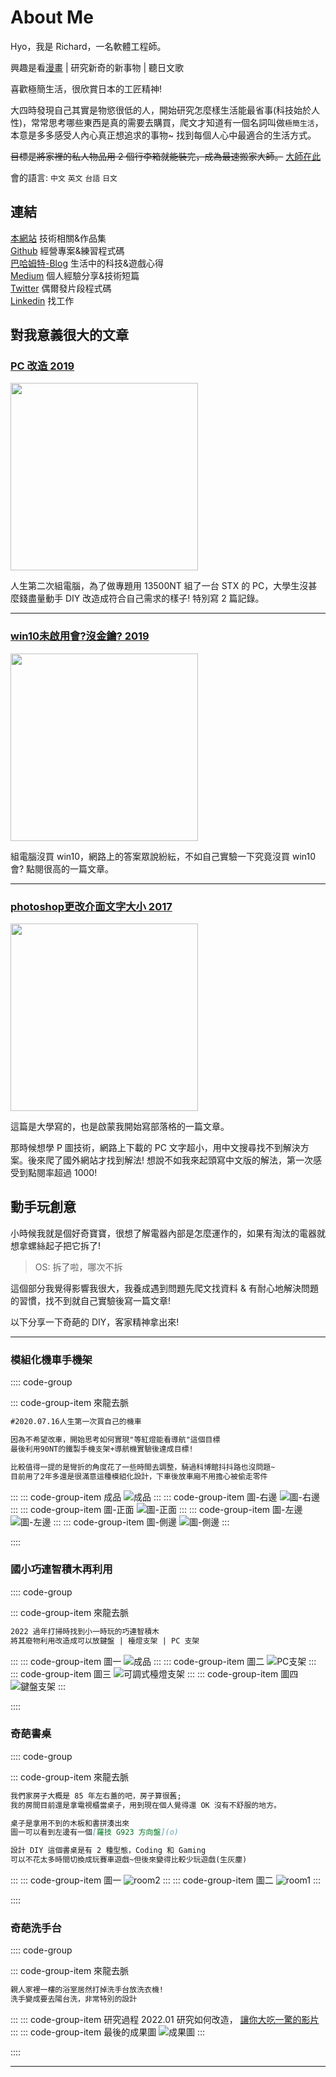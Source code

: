 # About Me <i class="fa fa-github"></i>

Hyo，我是 Richard，一名軟體工程師。

興趣是看[漫畫](https://home.gamer.com.tw/artwork.php?sn=4467794) | 研究新奇的新事物 | 聽日文歌

喜歡極簡生活，很欣賞日本的工匠精神!

大四時發現自己其實是物慾很低的人，開始研究怎麼樣生活能最省事(科技始於人性)，常常思考哪些東西是真的需要去購買，爬文才知道有一個名詞叫做`極簡生活`，本意是多多感受人內心真正想追求的事物~ 找到每個人心中最適合的生活方式。

~~目標是將家裡的私人物品用 2 個行李箱就能裝完，成為最速搬家大師。~~ [大師在此](https://youtu.be/xY-G3KjKgAA)


會的語言: `中文` `英文` `台語` `日文`

<!-- [# 文件~~~](https://v2.vuepress.vuejs.org/reference/default-theme/config.html#basic-config) -->

## 連結

[本網站](https://dpes8693.github.io/blog-vuepress/) 技術相關&作品集<br/>
[Github](https://github.com/dpes8693) 經營專案&練習程式碼<br/>
[巴哈姆特-Blog](https://home.gamer.com.tw/creation.php?owner=dpes5407) 生活中的科技&遊戲心得<br/>
[Medium](https://dpes5407.medium.com/) 個人經驗分享&技術短篇<br/>
[Twitter](https://twitter.com/dpes5407) 偶爾發片段程式碼<br/>
[Linkedin](https://www.linkedin.com/in/dpes8693/) 找工作<br/>

## 對我意義很大的文章

<a href="https://home.gamer.com.tw/artwork.php?sn=4247876">
<h3>PC 改造 2019</h3>
<img src="https://truth.bahamut.com.tw/s01/201906/d2d792573d9f2565b80a7816b64262f1.JPG" width="300">
</a>

人生第二次組電腦，為了做專題用 13500NT 組了一台 STX 的 PC，大學生沒甚麼錢盡量動手 DIY 改造成符合自己需求的樣子! 特別寫 2 篇記錄。

---

<a href="https://home.gamer.com.tw/artwork.php?sn=4427579">
<h3>win10未啟用會?沒金鑰? 2019</h3>
<img src="https://truth.bahamut.com.tw/s01/201901/b161311edad3ca6333a1da62d7a44aec.JPG" width="300">
</a>

組電腦沒買 win10，網路上的答案眾說紛紜，不如自己實驗一下究竟沒買 win10 會? 點閱很高的一篇文章。

---

<a href="https://home.gamer.com.tw/artwork.php?sn=3632364">
<h3>photoshop更改介面文字大小 2017</h3>
<img src="https://truth.bahamut.com.tw/s01/201707/7fec13dfca4fb4c024ffdcf342e3b305.JPG" width="300">
</a>

這篇是大學寫的，也是啟蒙我開始寫部落格的一篇文章。

那時候想學 P 圖技術，網路上下載的 PC 文字超小，用中文搜尋找不到解決方案。後來爬了國外網站才找到解法! 想說不如我來起頭寫中文版的解法，第一次感受到點閱率超過 1000!



## 動手玩創意

小時候我就是個好奇寶寶，很想了解電器內部是怎麼運作的，如果有淘汰的電器就想拿螺絲起子把它拆了!

> OS: 拆了啦，哪次不拆

這個部分我覺得影響我很大，我養成遇到問題先爬文找資料 & 有耐心地解決問題的習慣，找不到就自己實驗後寫一篇文章!

以下分享一下奇葩的 DIY，客家精神拿出來!

---

### 模組化機車手機架

:::: code-group

::: code-group-item 來龍去脈

```md
#2020.07.16人生第一次買自己的機車

因為不希望改車，開始思考如何實現"等紅燈能看導航"這個目標
最後利用90NT的鐵製手機支架+導航機實驗後達成目標!

比較值得一提的是彎折的角度花了一些時間去調整，騎過科博館抖抖路也沒問題~
目前用了2年多還是很滿意這種模組化設計，下車後放車廂不用擔心被偷走零件

```

:::
::: code-group-item 成品
![成品](https://drive.google.com/uc?export=download&id=11Ddmi_RRp92s5hTvmC2HuSAkoHisxPVw)
:::
::: code-group-item 圖-右邊
![圖-右邊](https://drive.google.com/uc?export=download&id=19t8h_-YH_IFUR7eAPKA-St0rYX3fkkUc)
:::
::: code-group-item 圖-正面
![圖-正面](https://drive.google.com/uc?export=download&id=1DMMqFOS0ZI0jQsYmKVUh22z860mWD3fJ)
:::
::: code-group-item 圖-左邊
![圖-左邊](https://drive.google.com/uc?export=download&id=1U8agvxzfLiHsCW_ws_QzdLnZiOdPxd_o)
:::
::: code-group-item 圖-側邊
![圖-側邊](https://drive.google.com/uc?export=download&id=1s8j1LxskGMuR1w5w6BeVgKXDZF0b0MF8)
:::

::::

### 國小巧連智積木再利用

:::: code-group

::: code-group-item 來龍去脈

```md
2022 過年打掃時找到小一時玩的巧連智積木
將其廢物利用改造成可以放鍵盤 | 檯燈支架 | PC 支架
```

:::
::: code-group-item 圖一
![成品](https://drive.google.com/uc?export=download&id=1Cjj3_kUes5_kJZ72WKCBTBooMrHUrJIS)
:::
::: code-group-item 圖二
![PC支架](https://drive.google.com/uc?export=download&id=1hG6SlnlS1xjJ1jaHDfP5p-T1zxobQsdx)
:::
::: code-group-item 圖三
![可調式檯燈支架](https://drive.google.com/uc?export=download&id=11vI3SNLaacBTPlgxzCmU0LeNLSUqzl_f)
:::
::: code-group-item 圖四
![鍵盤支架](https://drive.google.com/uc?export=download&id=1VAJvJgYJwq22GXnPVpoDvErUXk-efVSU)
:::

::::

### 奇葩書桌

:::: code-group

::: code-group-item 來龍去脈

```md
我們家房子大概是 85 年左右蓋的吧，房子算很舊;
我的房間目前還是拿電視櫃當桌子，用到現在個人覺得還 OK 沒有不舒服的地方。

桌子是拿用不到的木板和書拼湊出來
圖一可以看到左邊有一個[羅技 G923 方向盤](o)

設計 DIY 這個書桌是有 2 種型態，Coding 和 Gaming
可以不花太多時間切換成玩賽車遊戲~但後來變得比較少玩遊戲(生灰塵)
```

:::
::: code-group-item 圖一
![room2](https://drive.google.com/uc?export=download&id=1hcAbrD6v-EZjON49tAZZ9E-XSMsTCRF1)
:::
::: code-group-item 圖二
![room1](https://drive.google.com/uc?export=download&id=1XI1oa3gl6GGsbSLkr_HcDx8ISUWfoLQg)
:::

::::

### 奇葩洗手台

:::: code-group

::: code-group-item 來龍去脈

```md
親人家裡一樓的浴室居然打掉洗手台放洗衣機!
洗手變成要去陽台洗，非常特別的設計
```

:::
::: code-group-item 研究過程
2022.01 研究如何改造，
[讓你大吃一驚的影片](https://youtube.com/shorts/x35r2quSVwE?feature=share)
:::
::: code-group-item 最後的成果圖
![成果圖](https://drive.google.com/uc?export=download&id=1fdUweCDobbJz21_OuHn88-PVxr3bFwdU)
:::

::::

---

